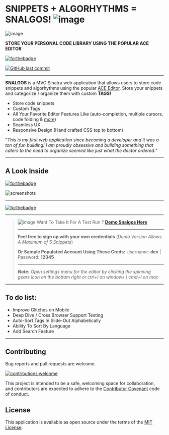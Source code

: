 # SNIPPETS  +  ALGORHYTHMS  =  SNALGOS! ![image](https://i.imgur.com/r6MR13i.png)

![image](https://i.imgur.com/01FbpD1.png)

**STORE YOUR PERSONAL CODE LIBRARY USING THE POPULAR ACE EDITOR**

[![forthebadge](https://forthebadge.com/images/badges/just-plain-nasty.svg)](https://forthebadge.com)

[![GitHub last commit](https://img.shields.io/github/last-commit/AlphaDaniel/snalgos.svg?colorB=49C529)](https://github.com/AlphaDaniel/snalgos/commits/master)

---
**SNALGOS** is a MVC Sinatra web application that allows users to store code snippets and algorhythms using the popular [ACE Editor](https://ace.c9.io). Store your snippets and categorize / organize them with custom **TAGS!**

- Store code snippets 
- Custom Tags
- All Your Favorite Editor Features Like (auto-completion, multiple cursors, code folding & [more](https://ace.c9.io))
- Seamless UX
- Responsive Design (Hand crafted CSS top to bottom)


"*This is my first web application since becoming a developer and it was a ton of fun building! I am proudly obsessive and building something that caters to the need to organize seemed like just what the doctor ordered.*"

---
## A Look Inside
[![forthebadge](http://forthebadge.com/images/badges/thats-how-they-get-you.svg)](http://forthebadge.com)

![screenshots](https://i.imgur.com/aEV3wL8.gif)

---

[![forthebadge](http://forthebadge.com/images/badges/check-it-out.svg)](http://forthebadge.com)

---
>  
>
> ![image](https://i.imgur.com/JMQNmsc.gif)
> Want To Take It For A Test Run ?   **[Demo Snalgos Here](http://www.snalgos.com)**
>
>---
> **Feel free to sign up with your own credentials**
> (*Demo Version Allows A Maximum of 5 Snippets*)
>
> **Or Sample Populated Account Using These Creds:** Username: **dev** | Password: **12345**
>
>---
> ***Note:** Open settings menu for the editor by clicking the spinning gears icon on the bottom right or ctrl+I on windows | cmd+I on mac*
---
## To do list:
* Improve Glitches on Mobile
* Deep Dive / Cross Browser Support Testing
* Auto-Sort Tags In Slide-Out Alphabetically
* Ability To Sort By Language
* Add Search Feature

    
---
## Contributing

Bug reports and pull requests are welcome.  

[![contributions welcome](https://img.shields.io/badge/Contributions%20/%20Feedback%20/%20Requests-welcome-blue.svg?style=flat)](https://github.com/AlphaDaniel/snalgos/issues)

This project is intended to be a safe, welcoming space for collaboration, and contributors are expected to adhere to the [Contributor Covenant](http://contributor-covenant.org) code of conduct.

## License

This application is available as open source under the terms of the [MIT License](https://opensource.org/licenses/MIT).
